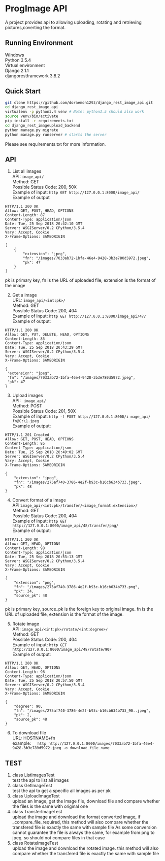 

# ProgImage API

A project provides api to allowing uploading, rotating and retrieving pictures,coverting the format.

## Running Environment
Windows  
Python 3.5.4  
Virtual environment  
Django 2.1.1  
djangorestframework 3.8.2  


## Quick Start

```bash
git clone https://github.com/doraemon1293/django_rest_image_api.git
cd django_rest_image_api
virtualenv -p python3.4 venv # Note: python3.5 should also work
source venv/bin/activate
pip install -r requirements.txt
cd django_rest_imageupload_backend
python manage.py migrate
python manage.py runserver # starts the server 
```
Please see requirements.txt for more information.

## API

1.  List all images  
   API: ``` image_api/  ```  
   Method: GET  
   Possible Status Code: 200, 50X  
   Example of input: ```http GET http://127.0.0.1:8000/image_api/```  
   Example of output  
```
HTTP/1.1 200 OK
Allow: GET, POST, HEAD, OPTIONS
Content-Length: 87
Content-Type: application/json
Date: Tue, 25 Sep 2018 20:42:10 GMT
Server: WSGIServer/0.2 CPython/3.5.4
Vary: Accept, Cookie
X-Frame-Options: SAMEORIGIN

[
    {
        "extension": "jpeg",
        "fn": "/images/7033ab72-1bfa-46e4-9428-3b3e780d5972.jpeg",
        "pk": 47
    }
]

```
pk is primary key, fn is the URL of uploaded file, extension is the format of the image  

2.  Get a image  
  URL: ```image_api/<int:pk>/  ```  
   Method: GET  
   Possible Status Code: 200, 404  
   Example of input: ```http GET http://127.0.0.1:8000/image_api/47/```  
   Example of output:  
   ```
   HTTP/1.1 200 OK
Allow: GET, PUT, DELETE, HEAD, OPTIONS
Content-Length: 85
Content-Type: application/json
Date: Tue, 25 Sep 2018 20:43:29 GMT
Server: WSGIServer/0.2 CPython/3.5.4
Vary: Accept, Cookie
X-Frame-Options: SAMEORIGIN

{
    "extension": "jpeg",
    "fn": "/images/7033ab72-1bfa-46e4-9428-3b3e780d5972.jpeg",
    "pk": 47
}
```


3.  Upload images  
    API: ``` image_api/```  
   Method: POST  
   Possible Status Code: 201, 50X  
Example of input: ```http -f POST http://127.0.0.1:8000/i
mage_api/ fn@C:\1.jpeg```  
Example of output:  
```
HTTP/1.1 201 Created
Allow: GET, POST, HEAD, OPTIONS
Content-Length: 85
Content-Type: application/json
Date: Tue, 25 Sep 2018 20:49:02 GMT
Server: WSGIServer/0.2 CPython/3.5.4
Vary: Accept, Cookie
X-Frame-Options: SAMEORIGIN

{
    "extension": "jpeg",
    "fn": "/images/275af740-3786-4e2f-b93c-b16cb634b733.jpeg",
    "pk": 48
}
```
4.  Convert format of a image  
    API:```image_api/<int:pk>/transfer/<image_format:extension>/```  
   Method: GET  
   Possible Status Code: 200, 404  
Example of input: ```http GET  http://127.0.0.1:8000/image_api/48/transfer/png/```  
Example of output:  
```
HTTP/1.1 200 OK
Allow: GET, HEAD, OPTIONS
Content-Length: 98
Content-Type: application/json
Date: Tue, 25 Sep 2018 20:53:13 GMT
Server: WSGIServer/0.2 CPython/3.5.4
Vary: Accept, Cookie
X-Frame-Options: SAMEORIGIN

{
    "extension": "png",
    "fn": "/images/275af740-3786-4e2f-b93c-b16cb634b733.png",
    "pk": 34,
    "source_pk": 48
}
```
pk is primary key, source_pk is the foreign key to original image. fn is the URL of uploaded file, extension is the format of the image.

5.  Rotate image  
    API: ```image_api/<int:pk>/rotate/<int:degree>/```  
   Method: GET  
   Possible Status Code: 200, 404  
Example of input: ```http GET  http://127.0.0.1:8000/image_api/48/rotate/90/```  
Example of output:  
```
HTTP/1.1 200 OK
Allow: GET, HEAD, OPTIONS
Content-Length: 96
Content-Type: application/json
Date: Tue, 25 Sep 2018 20:57:50 GMT
Server: WSGIServer/0.2 CPython/3.5.4
Vary: Accept, Cookie
X-Frame-Options: SAMEORIGIN

{
    "degree": 90,
    "fn": "/images/275af740-3786-4e2f-b93c-b16cb634b733_90..jpeg",
    "pk": 2,
    "source_pk": 48
}
```
6.  To download file  
  URL: HOSTNAME+fn  
  example:```  
    http http://127.0.0.1:8000/images/7033ab72-1bfa-46e4-9428-3b3e780d5972.jpeg -o download_file_name```
    

## TEST
1. class ListImagesTest  
  test the api to list all images  
2. class GetImageTest  
  test the api to get a specific all images as per pk  
3. class UploadImageTest  
  upload an Image, get the Image file, download file and compare whether the files is the same with original one  
4. class TransferImageTest  
  upload the image and download the format converted image,
  if _compare_file_required, this method will also compare whether the transfered file is exactly the same with sample file
  As some conversion cannot guarantee the file is always the same, for example from png to jpeg, so should not compare files in that case  
5. class RotateImageTest  
  upload the image and download the rotated image. this method will also compare whether the transfered file is exactly the same with sample file  


